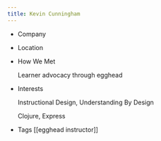 ```yaml
---
title: Kevin Cunningham
---
```

- Company
- Location
- How We Met 
  
  Learner advocacy through egghead
- Interests
  
  Instructional Design, Understanding By Design

  Clojure, Express 
- Tags 
  [[egghead instructor]]
